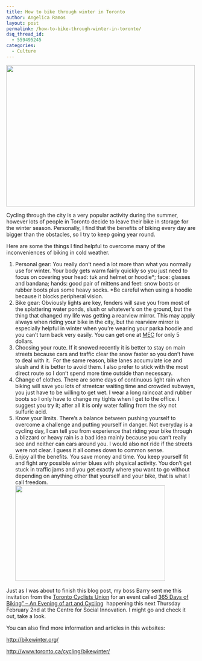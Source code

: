 ```yaml
---
title: How to bike through winter in Toronto
author: Angelica Ramos
layout: post
permalink: /how-to-bike-through-winter-in-toronto/
dsq_thread_id:
  - 559495245
categories:
  - Culture
---
```

<img class="alignnone" title="Guide to winter cycling " src="http://29.media.tumblr.com/tumblr_lxntdwlk7d1ql0mrko1_500.jpg" alt="" width="500" height="375" />

Cycling through the city is a very popular activity during the summer, however lots of people in Toronto decide to leave their bike in storage for the winter season. Personally, I find that the benefits of biking every day are bigger than the obstacles, so I try to keep going year round.

Here are some the things I find helpful to overcome many of the inconveniences of biking in cold weather.

1.  Personal gear: You really don’t need a lot more than what you normally use for winter. Your body gets warm fairly quickly so you just need to focus on covering your head: tuk and helmet or hoodie\*; face: glasses and bandana; hands: good pair of mittens and feet: snow boots or rubber boots plus some heavy socks. \*Be careful when using a hoodie because it blocks peripheral vision.
2.  Bike gear: Obviously lights are key, fenders will save you from most of the splattering water ponds, slush or whatever’s on the ground, but the thing that changed my life was getting a rearview mirror. This may apply always when riding your bike in the city, but the rearview mirror is especially helpful in winter when you’re wearing your parka hoodie and you can’t turn back very easily. You can get one at <a href="http://www.mec.ca/AST/ShopMEC/Cycling/BellsMirrorsReflectors/PRD~4011-495/mec-mountain-cycling-mirror.jsp" target="_blank">MEC</a> for only 5 dollars.
3.  Choosing your route. If it snowed recently it is better to stay on main streets because cars and traffic clear the snow faster so you don’t have to deal with it.  For the same reason, bike lanes accumulate ice and slush and it is better to avoid them. I also prefer to stick with the most direct route so I don’t spend more time outside than necessary.
4.  Change of clothes. There are some days of continuous light rain when biking will save you lots of streetcar waiting time and crowded subways, you just have to be willing to get wet. I wear a long raincoat and rubber boots so I only have to change my tights when I get to the office. I suggest you try it; after all it is only water falling from the sky not sulfuric acid.
5.  Know your limits. There’s a balance between pushing yourself to overcome a challenge and putting yourself in danger. Not everyday is a cycling day, I can tell you from experience that riding your bike through a blizzard or heavy rain is a bad idea mainly because you can’t really see and neither can cars around you. I would also not ride if the streets were not clear. I guess it all comes down to common sense.
6.  Enjoy all the benefits. You save money and time. You keep yourself fit and fight any possible winter blues with physical activity. You don’t get stuck in traffic jams and you get exactly where you want to go without depending on anything other that yourself and your bike, that is what I call freedom.<img class="alignnone" src="http://4000more.org/4000more.files.wordpress.com/2011/01/screen-shot-2011-01-05-at-12-34-39-amaf90.png?w=600" alt="" width="397" height="253" />

Just as I was about to finish this blog post, my boss Barry sent me this invitation from the <a title="Toronto Cyclists Union" href="http://bikeunion.to/" target="_blank">Toronto Cyclists Union</a> for an event called <a title="365 Days of Cycling" href="https://www.facebook.com/events/upcoming#!/events/254874251252725/" target="_blank">365 Days of Biking&#8221; &#8211; An Evening of art and Cycling</a>  happening this next Thursday February 2nd at the Centre for Social Innovation. I might go and check it out, take a look.

You can also find more information and articles in this websites:

<a href="http://bikewinter.org/" target="_blank">http://bikewinter.org/</a>

<a href="http://www.toronto.ca/cycling/bikewinter/" target="_blank">http://www.toronto.ca/cycling/bikewinter/</a>